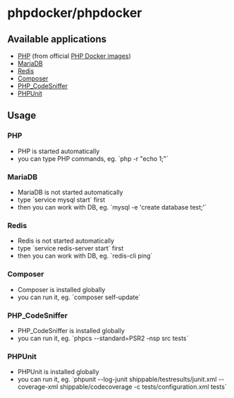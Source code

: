 # phpdocker/phpdocker

## Available applications

* [PHP](http://php.net) (from official [PHP Docker images](https://registry.hub.docker.com/_/php/))
* [MariaDB](https://mariadb.org)
* [Redis](http://redis.io)
* [Composer](https://getcomposer.org)
* [PHP_CodeSniffer](https://www.squizlabs.com/php-codesniffer) 
* [PHPUnit](https://phpunit.de)

## Usage

### PHP

* PHP is started automatically
* you can type PHP commands, eg. ´php -r "echo 1;"´

### MariaDB

* MariaDB is not started automatically
* type ´service mysql start´ first
* then you can work with DB, eg. ´mysql -e 'create database test;'´

### Redis

* Redis is not started automatically
* type ´service redis-server start´ first
* then you can work with DB, eg. ´redis-cli ping´

### Composer

* Composer is installed globally
* you can run it, eg. ´composer self-update´

### PHP_CodeSniffer

* PHP_CodeSniffer is installed globally
* you can run it, eg. ´phpcs --standard=PSR2 -nsp src tests´

### PHPUnit

* PHPUnit is installed globally
* you can run it, eg. ´phpunit --log-junit shippable/testresults/junit.xml --coverage-xml shippable/codecoverage -c tests/configuration.xml tests´
